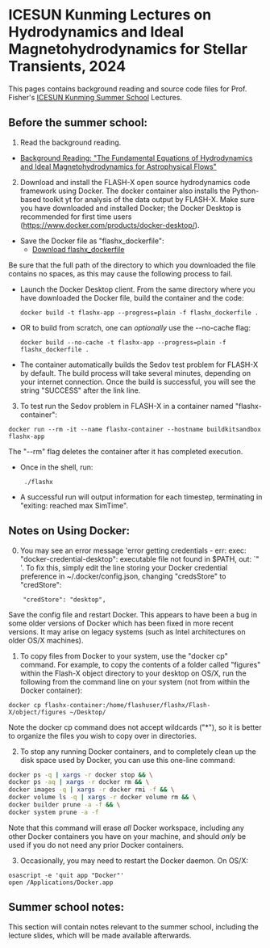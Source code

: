 # ICESUN Kunming Lectures on Hydrodynamics and Ideal Magnetohydrodynamics for Stellar Transients, 2024

This pages contains background reading and source code files for Prof. Fisher's [ICESUN Kunming Summer School](https://stellar-explosion2024.casconf.cn/) Lectures.

## Before the summer school:

1. Read the background reading.
- [Background Reading: "The Fundamental Equations of Hydrodynamics and Ideal Magnetohydrodynamics for Astrophysical Flows"](./hydro_equation_derivation.pdf)

2. Download and install the FLASH-X open source hydrodynamics code framework using Docker. The docker container also installs the Python-based toolkit yt for analysis of the data output by FLASH-X. Make sure you have downloaded and installed Docker; the Docker Desktop is recommended for first time users (https://www.docker.com/products/docker-desktop/).

- Save the Docker file as "flashx_dockerfile":
  - [Download flashx_dockerfile](https://raw.githubusercontent.com/rtfisher/summerschool_lectures/main/flashx_dockerfile)

Be sure that the full path of the directory to which you downloaded the file contains no spaces, as this may cause the following process to fail.
- Launch the Docker Desktop client. From the same directory where you have downloaded the Docker file, build the container and the code:
  <br>
  ```
  docker build -t flashx-app --progress=plain -f flashx_dockerfile .
  ```
- OR to build from scratch, one can _optionally_ use the --no-cache flag:
  <br>
  ```
  docker build --no-cache -t flashx-app --progress=plain -f flashx_dockerfile .
  ```
- The container automatically builds the Sedov test problem for FLASH-X by default. The build process will take several minutes, depending on your internet connection. Once the build is successful, you will see the string "SUCCESS" after the link line.
  
3. To test run the Sedov problem in FLASH-X in a container named "flashx-container":
 ```  
 docker run --rm -it --name flashx-container --hostname buildkitsandbox flashx-app
```
The "--rm" flag deletes the container after it has completed execution.
- Once in the shell, run:
  ```
   ./flashx
  ```
- A successful run will output information for each timestep, terminating in "exiting: reached max SimTime". 

## Notes on Using Docker:

0. You may see an error message 'error getting credentials - err: exec: "docker-credential-desktop": executable file not found in $PATH, out: `" '. To fix this, simply edit the line storing your Docker credential preference in ~/.docker/config.json, changing "credsStore" to "credStore":

```
    "credStore": "desktop",
```

Save the config file and restart Docker. This appears to have been a bug in some older versions of Docker which has been fixed in more recent versions. It may arise on legacy systems (such as Intel architectures on older OS/X machines).


1. To copy files from Docker to your system, use the "docker cp" command. For example, to copy the contents of a folder called "figures" within the Flash-X object directory to your desktop on OS/X, run the following from the command line on your system (not from within the Docker container): 
```
docker cp flashx-container:/home/flashuser/flashx/Flash-X/object/figures ~/Desktop/
```
Note the docker cp command does not accept wildcards ("*"), so it is better to organize the files you wish to copy over in directories.

2. To stop any running Docker containers, and to completely clean up the disk space used by Docker, you can use this one-line command:

```sh
docker ps -q | xargs -r docker stop && \
docker ps -aq | xargs -r docker rm && \
docker images -q | xargs -r docker rmi -f && \
docker volume ls -q | xargs -r docker volume rm && \
docker builder prune -a -f && \
docker system prune -a -f
```
Note that this command will erase _all_ Docker workspace, including any other Docker containers you have on your machine, and should _only_ be used if you do not need any prior Docker containers.

3. Occasionally, you may need to restart the Docker daemon. On OS/X:
```
osascript -e 'quit app "Docker"'
open /Applications/Docker.app
```





## Summer school notes:

This section will contain notes relevant to the summer school, including the lecture slides, which will be made available afterwards.

